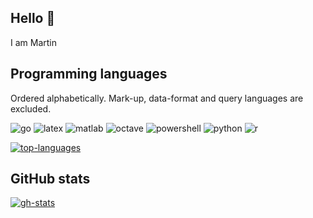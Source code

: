 ## Hello 👋

I am Martin

## Programming languages

Ordered alphabetically. Mark-up, data-format and query languages are excluded.

![go](https://img.shields.io/badge/Go-00ADD8?style=for-the-badge&logo=go&logoColor=white) ![latex](https://img.shields.io/badge/LaTeX-008080?style=for-the-badge&logo=latex&logoColor=white) ![matlab](https://img.shields.io/badge/MATLAB-3363FF?style=for-the-badge) ![octave](https://img.shields.io/badge/Octave-0790C0?style=for-the-badge&logo=octave&logoColor=white) ![powershell](https://img.shields.io/badge/PowerShell-5391FE?style=for-the-badge&logo=powershell&logoColor=white) ![python](https://img.shields.io/badge/Python-3776AB?style=for-the-badge&logo=python&logoColor=white) ![r](https://img.shields.io/badge/R-276DC3?style=for-the-badge&logo=r&logoColor=white)

[![top-languages](https://github-readme-stats.vercel.app/api/top-langs/?username=ChristoWolf&layout=compact&theme=monokai&langs_count=10)](https://github.com/anuraghazra/github-readme-stats)

## GitHub stats

[![gh-stats](https://github-readme-stats.vercel.app/api?username=ChristoWolf&theme=monokai&count_private=true&show_icons=true&include_all_commits=true)](https://github.com/anuraghazra/github-readme-stats)

